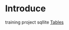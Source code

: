 # Introduce
training project sqllite
[Tables](#github.com/HIKKANOTE/understanding-sql/tree/main/media)
